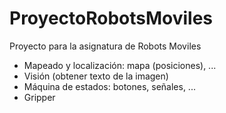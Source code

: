 # ProyectoRobotsMoviles
Proyecto para la asignatura de Robots Moviles

  - Mapeado y localización: mapa (posiciones), ...
  - Visión (obtener texto de la imagen)
  - Máquina de estados: botones, señales, ...
  - Gripper
